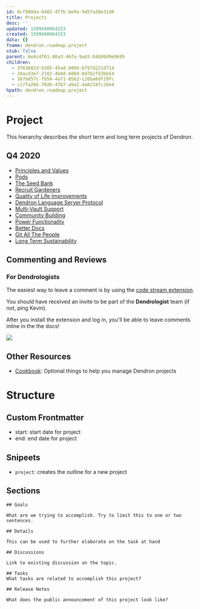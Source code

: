 ```yaml
---
id: 8cf880da-6402-47fb-8e9a-9d5fa38e31d0
title: Projects
desc: ''
updated: 1599498964153
created: 1599498964153
data: {}
fname: dendron.roadmap.project
stub: false
parent: 6e4c4f61-80a3-46fa-9ad3-04b99d9e9695
children:
  - 3f63b02d-6385-45ad-b0b6-b797d221d714
  - 28acd3e7-2102-4b8d-8d69-0d7b2f83bb54
  - 167bd57c-fb54-4a71-85b2-c26ba6df29fc
  - c17fa26b-702b-47b7-a9a2-4a8218fc26e4
hpath: dendron.roadmap.project
---
```

# Project

This hierarchy describes the short term and long term projects of Dendron.

## Q4 2020

- [Principles and Values](35d7d7bc-64a6-4850-9a54-7de7f43ad751)
- [Pods](b1dbd32d-ca87-4489-9ba0-01bf7928cba5)
- [The Seed Bank](b81810f7-4d47-4870-ad2c-d4e48a49aa22)
- [Recruit Gardeners](750c86bc-9b72-46b5-9c08-865af1bed622)
- [Quality of Life Improvements](c4cb56af-ec13-4e57-aede-eb341e870736)
- [Dendron Language Server Protocol](725d99be-fadd-4464-88c3-0a5fcc7292c7)
- [Multi-Vault Support](45cfb9f2-46cf-4f67-a41e-834818fbd06e)
- [Community Building](b01d9f1d-a289-412c-8e42-bbfac02ed843)
- [Power Functionality](ff1b9ea5-6d0e-49b2-97d1-a7e31299164e)
- [Better Docs](c8690c83-dae2-4d16-849a-555a25c5a57a)
- [Git All The People](37f3623c-d87e-4181-8531-2edb578d3391)
- [Long Term Sustainability](d892da5f-3667-4bfe-a8ba-e5ea3da4eb72)

## Commenting and Reviews

### For Dendrologists

The easiest way to leave a comment is by using the [code stream extension](https://marketplace.visualstudio.com/items?itemName=CodeStream.codestream).

You should have received an invite to be part of the **Dendrologist** team (if not, ping Kevin).  

After you install the extension and log in, you'll be able to leave comments inline in the the docs!

![](https://foundation-prod-assetspublic53c57cce-8cpvgjldwysl.s3-us-west-2.amazonaws.com/assets/images/project.code-stream.gif)

## Other Resources

- [Cookbook](3f63b02d-6385-45ad-b0b6-b797d221d714): Optional things to help you manage Dendron projects

# Structure

## Custom Frontmatter

- start: start date for project
- end: end date for project

## Snipeets

- `project`: creates the outline for a new project

## Sections

```
## Goals

What are we trying to accomplish. Try to limit this to one or two sentences. 

## Details

This can be used to further elaborate on the task at hand

## Discussions

Link to existing discussion on the topic. 

## Tasks
What tasks are related to accomplish this project?

## Release Notes

What does the public announcement of this project look like?
```
